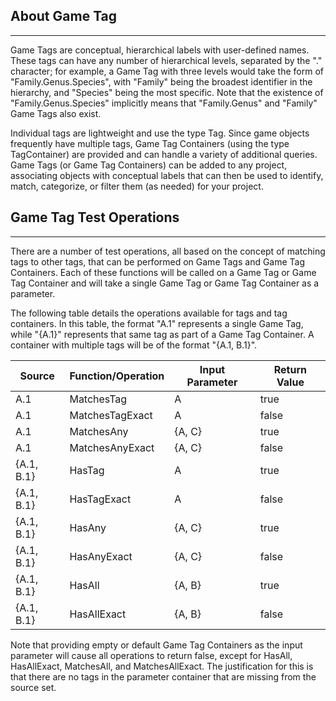 ## About Game Tag

---

Game Tags are conceptual, hierarchical labels with user-defined names. These tags can have any number of hierarchical levels, separated by
the "." character; for example, a Game Tag with three levels would take the form of "Family.Genus.Species", with "Family" being the broadest
identifier in the hierarchy, and "Species" being the most specific. Note that the existence of "Family.Genus.Species" implicitly means
that "Family.Genus" and "Family" Game Tags also exist.

Individual tags are lightweight and use the type Tag. Since game objects frequently have multiple tags, Game Tag Containers (using the type
TagContainer) are provided and can handle a variety of additional queries. Game Tags (or Game Tag Containers) can be added to any project,
associating objects with conceptual labels that can then be used to identify, match, categorize, or filter them (as needed) for your
project.

## Game Tag Test Operations

---

There are a number of test operations, all based on the concept of matching tags to other tags, that can be performed on Game Tags and Game
Tag Containers. Each of these functions will be called on a Game Tag or Game Tag Container and will take a single Game Tag or Game Tag
Container as a parameter.

The following table details the operations available for tags and tag containers. In this table, the format "A.1" represents a single Game
Tag, while "{A.1}" represents that same tag as part of a Game Tag Container. A container with multiple tags will be of the format "{A.1,
B.1}".

| Source     | Function/Operation | Input Parameter | Return Value |
|------------|--------------------|-----------------|--------------|
| A.1        | MatchesTag         | A               | true         |
| A.1        | MatchesTagExact    | A               | false        |
| A.1        | MatchesAny         | {A, C}          | true         |
| A.1        | MatchesAnyExact    | {A, C}          | false        |
| {A.1, B.1} | HasTag             | A               | true         |
| {A.1, B.1} | HasTagExact        | A               | false        |
| {A.1, B.1} | HasAny             | {A, C}          | true         |
| {A.1, B.1} | HasAnyExact        | {A, C}          | false        |
| {A.1, B.1} | HasAll             | {A, B}          | true         |
| {A.1, B.1} | HasAllExact        | {A, B}          | false        |

Note that providing empty or default Game Tag Containers as the input parameter will cause all operations to return false, except for
HasAll, HasAllExact, MatchesAll, and MatchesAllExact. The justification for this is that there are no tags in the parameter container that
are missing from the source set.